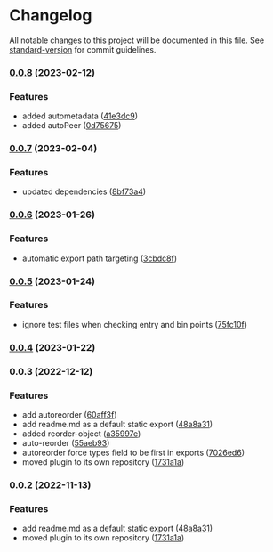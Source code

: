 # Changelog

All notable changes to this project will be documented in this file. See [standard-version](https://github.com/conventional-changelog/standard-version) for commit guidelines.

### [0.0.8](https://github.com/AlexAegis/vite-plugin-autolib/compare/v0.0.7...v0.0.8) (2023-02-12)


### Features

* added autometadata ([41e3dc9](https://github.com/AlexAegis/vite-plugin-autolib/commit/41e3dc996c8116b80f6c64b4f2974f9e806474fb))
* added autoPeer ([0d75675](https://github.com/AlexAegis/vite-plugin-autolib/commit/0d75675406ecd0f818ca303158de84f6ee1cc2d9))

### [0.0.7](https://github.com/AlexAegis/vite-plugin-autolib/compare/v0.0.6...v0.0.7) (2023-02-04)


### Features

* updated dependencies ([8bf73a4](https://github.com/AlexAegis/vite-plugin-autolib/commit/8bf73a4868334bb3182c48e27e896f901ac3c457))

### [0.0.6](https://github.com/AlexAegis/vite-plugin-autolib/compare/v0.0.5...v0.0.6) (2023-01-26)


### Features

* automatic export path targeting ([3cbdc8f](https://github.com/AlexAegis/vite-plugin-autolib/commit/3cbdc8fa74a334d9c0772f459606d0b0d5397e19))

### [0.0.5](https://github.com/AlexAegis/vite-plugin-autolib/compare/v0.0.4...v0.0.5) (2023-01-24)


### Features

* ignore test files when checking entry and bin points ([75fc10f](https://github.com/AlexAegis/vite-plugin-autolib/commit/75fc10fcfb3cb3b759b0ee476d29695e9d280b2c))

### [0.0.4](https://github.com/AlexAegis/vite-plugin-autolib/compare/v0.0.3...v0.0.4) (2023-01-22)

### 0.0.3 (2022-12-12)


### Features

* add autoreorder ([60aff3f](https://github.com/AlexAegis/vite-plugin-autolib/commit/60aff3fb9bd50c9bce0139fd9f177c4eccaea94e))
* add readme.md as a default static export ([48a8a31](https://github.com/AlexAegis/vite-plugin-autolib/commit/48a8a3113a094ef0bc2c6268a2842f82bf2c09c7))
* added reorder-object ([a35997e](https://github.com/AlexAegis/vite-plugin-autolib/commit/a35997e90f04ed8a421f75ea0726a6140b089275))
* auto-reorder ([55aeb93](https://github.com/AlexAegis/vite-plugin-autolib/commit/55aeb93b1cd3af89d589dc22d1125e4d0c84da08))
* autoreorder force types field to be first in exports ([7026ed6](https://github.com/AlexAegis/vite-plugin-autolib/commit/7026ed6cd8b0979eeb254f112085f6e48eb1d4be))
* moved plugin to its own repository ([1731a1a](https://github.com/AlexAegis/vite-plugin-autolib/commit/1731a1af684ce2c2fb7757483ef6d7885913e34c))

### 0.0.2 (2022-11-13)


### Features

* add readme.md as a default static export ([48a8a31](https://github.com/AlexAegis/vite-plugin-autolib/commit/48a8a3113a094ef0bc2c6268a2842f82bf2c09c7))
* moved plugin to its own repository ([1731a1a](https://github.com/AlexAegis/vite-plugin-autolib/commit/1731a1af684ce2c2fb7757483ef6d7885913e34c))
